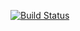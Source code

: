[![Build Status](https://app.travis-ci.com/Constantine-M/job4j_design.svg?branch=main)](https://app.travis-ci.com/Constantine-M/job4j_design)
